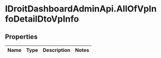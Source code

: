 # IDroitDashboardAdminApi.AllOfVpInfoDetailDtoVpInfo

## Properties
Name | Type | Description | Notes
------------ | ------------- | ------------- | -------------
